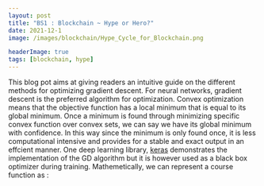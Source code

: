 ```yaml
---
layout: post
title: "BS1 : Blockchain ~ Hype or Hero?"
date: 2021-12-1
image: /images/blockchain/Hype_Cycle_for_Blockchain.png

headerImage: true
tags: [blockchain, hype] 
---
```


This blog pot aims at giving readers an intuitive guide on the different methods for optimizing gradient descent. For neural networks, gradient descent is the preferred algorithm for optimization. 
Convex optimization means that the objective function has a local minimum that is equal to its global minimum. Once a minimum is found through minimizing specific convex function over convex sets, we can say we have its global minimum with confidence. In this way since the minimum is only found once, it is less computational intensive and provides for a stable and exact output in an effcient manner. One deep learning library, [keras](https://keras.io/api/optimizers/) demonstrates the implementation of the GD algorithm but it is however used as a black box optimizer during training. Mathemetically, we can represent a course function as : 



